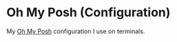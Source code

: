 Oh My Posh (Configuration)
===

My [Oh My Posh](https://ohmyposh.dev) configuration I use on terminals.